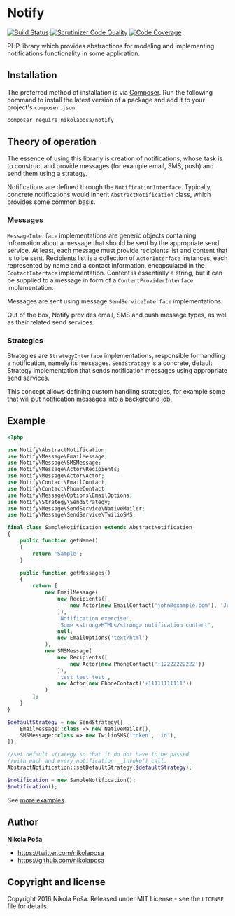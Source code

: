 # Notify

[![Build Status](https://travis-ci.org/nikolaposa/notify.svg?branch=master)](https://travis-ci.org/nikolaposa/notify)
[![Scrutinizer Code Quality](https://scrutinizer-ci.com/g/nikolaposa/notify/badges/quality-score.png?b=master)](https://scrutinizer-ci.com/g/nikolaposa/notify/?branch=master)
[![Code Coverage](https://scrutinizer-ci.com/g/nikolaposa/notify/badges/coverage.png?b=master)](https://scrutinizer-ci.com/g/nikolaposa/notify/?branch=master)

PHP library which provides abstractions for modeling and implementing notifications functionality in
some application.

## Installation

The preferred method of installation is via [Composer](http://getcomposer.org/). Run the following
command to install the latest version of a package and add it to your project's `composer.json`:

```bash
composer require nikolaposa/notify
```

## Theory of operation

The essence of using this librarly is creation of notifications, whose task is to construct and
provide messages (for example email, SMS, push) and send them using a strategy.

Notifications are defined through the `NotificationInterface`. Typically, concrete notifications
would inherit `AbstractNotification` class, which provides some common basis.

### Messages

`MessageInterface` implementations are generic objects containing information about a message that
should be sent by the appropriate send service. At least, each message must provide recipients list
and content that is to be sent. Recipients list is a collection of `ActorInterface` instances,
each represented by name and a contact information, encapsulated in the `ContactInterface`
implementation. Content is essentially a string, but it can be supplied to a message in form of a
`ContentProviderInterface` implementation.

Messages are sent using message `SendServiceInterface` implementations.

Out of the box, Notify provides email, SMS and push message types, as well as their related send services.

### Strategies

Strategies are `StrategyInterface` implementations, responsible for handling a notification, namely
its messages. `SendStrategy` is a concrete, default Strategy implementation that sends notification
messages using appropriate send services.

This concept allows defining custom handling strategies, for example some that will put notification
messages into a background job.

## Example

```php
<?php

use Notify\AbstractNotification;
use Notify\Message\EmailMessage;
use Notify\Message\SMSMessage;
use Notify\Message\Actor\Recipients;
use Notify\Message\Actor\Actor;
use Notify\Contact\EmailContact;
use Notify\Contact\PhoneContact;
use Notify\Message\Options\EmailOptions;
use Notify\Strategy\SendStrategy;
use Notify\Message\SendService\NativeMailer;
use Notify\Message\SendService\TwilioSMS;

final class SampleNotification extends AbstractNotification
{
    public function getName()
    {
        return 'Sample';
    }

    public function getMessages()
    {
        return [
            new EmailMessage(
                new Recipients([
                    new Actor(new EmailContact('john@example.com'), 'John Doe'),
                ]),
                'Notification exercise',
                'Some <strong>HTML</strong> notification content',
                null,
                new EmailOptions('text/html')
            ),
            new SMSMessage(
                new Recipients([
                    new Actor(new PhoneContact('+12222222222'))
                ]),
                'test test test',
                new Actor(new PhoneContact('+11111111111'))
            )
        ];
    }
}

$defaultStrategy = new SendStrategy([
    EmailMessage::class => new NativeMailer(),
    SMSMessage::class => new TwilioSMS('token', 'id'),
]);

//set default strategy so that it do not have to be passed
//with each and every notification __invoke() call.
AbstractNotification::setDefaultStrategy($defaultStrategy);

$notification = new SampleNotification();
$notification();

```

See [more examples](https://github.com/nikolaposa/notify/tree/master/examples).

## Author

**Nikola Poša**

* https://twitter.com/nikolaposa
* https://github.com/nikolaposa

## Copyright and license

Copyright 2016 Nikola Poša. Released under MIT License - see the `LICENSE` file for details.